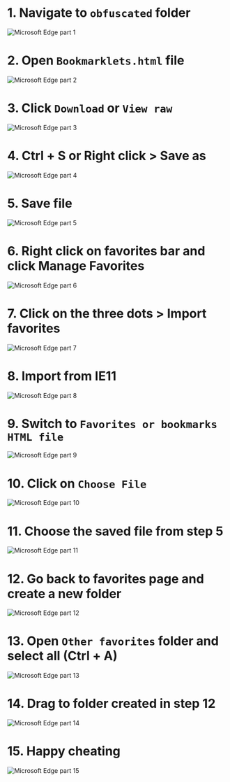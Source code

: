 # 1. Navigate to `obfuscated` folder
![Microsoft Edge part 1](/tutorial/edge/part%20(1).png)
# 2. Open `Bookmarklets.html` file
![Microsoft Edge part 2](/tutorial/edge/part%20(2).png)
# 3. Click `Download` or `View raw`
![Microsoft Edge part 3](/tutorial/edge/part%20(3).png)
# 4. Ctrl + S or Right click > Save as
![Microsoft Edge part 4](/tutorial/edge/part%20(4).png)
# 5. Save file
![Microsoft Edge part 5](/tutorial/edge/part%20(5).png)
# 6. Right click on favorites bar and click Manage Favorites
![Microsoft Edge part 6](/tutorial/edge/part%20(6).png)
# 7. Click on the three dots > Import favorites
![Microsoft Edge part 7](/tutorial/edge/part%20(7).png)
# 8. Import from IE11
![Microsoft Edge part 8](/tutorial/edge/part%20(8).png)
# 9. Switch to `Favorites or bookmarks HTML file`
![Microsoft Edge part 9](/tutorial/edge/part%20(9).png)
# 10. Click on `Choose File`
![Microsoft Edge part 10](/tutorial/edge/part%20(10).png)
# 11. Choose the saved file from step 5
![Microsoft Edge part 11](/tutorial/edge/part%20(11).png)
# 12. Go back to favorites page and create a new folder
![Microsoft Edge part 12](/tutorial/edge/part%20(12).png)
# 13. Open `Other favorites` folder and select all (Ctrl + A)
![Microsoft Edge part 13](/tutorial/edge/part%20(13).png)
# 14. Drag to folder created in step 12
![Microsoft Edge part 14](/tutorial/edge/part%20(14).png)
# 15. Happy cheating
![Microsoft Edge part 15](/tutorial/edge/part%20(15).png)